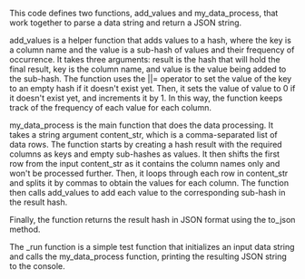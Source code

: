 This code defines two functions, add_values and my_data_process, that work together to parse a data string and return a JSON string.

add_values is a helper function that adds values to a hash, where the key is a column name and the value is a sub-hash of values and their frequency of occurrence. It takes three arguments: result is the hash that will hold the final result, key is the column name, and value is the value being added to the sub-hash. The function uses the ||= operator to set the value of the key to an empty hash if it doesn't exist yet. Then, it sets the value of value to 0 if it doesn't exist yet, and increments it by 1. In this way, the function keeps track of the frequency of each value for each column.

my_data_process is the main function that does the data processing. It takes a string argument content_str, which is a comma-separated list of data rows. The function starts by creating a hash result with the required columns as keys and empty sub-hashes as values. It then shifts the first row from the input content_str as it contains the column names only and won't be processed further. Then, it loops through each row in content_str and splits it by commas to obtain the values for each column. The function then calls add_values to add each value to the corresponding sub-hash in the result hash.

Finally, the function returns the result hash in JSON format using the to_json method.

The _run function is a simple test function that initializes an input data string and calls the my_data_process function, printing the resulting JSON string to the console.
